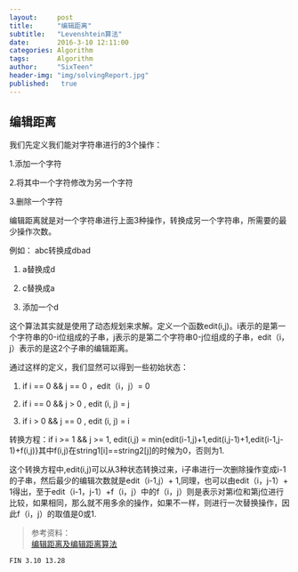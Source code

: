 ```yaml
---
layout:     post
title:      "编辑距离"
subtitle:   "Levenshtein算法"
date:       2016-3-10 12:11:00
categories: Algorithm
tags:       Algorithm
author:     "SixTeen"
header-img: "img/solvingReport.jpg"
published:   true
---
```


## 编辑距离

我们先定义我们能对字符串进行的3个操作：

1.添加一个字符

2.将其中一个字符修改为另一个字符

3.删除一个字符

编辑距离就是对一个字符串进行上面3种操作，转换成另一个字符串，所需要的最少操作次数。

例如： abc转换成dbad

1. a替换成d

2. c替换成a

3. 添加一个d

这个算法其实就是使用了动态规划来求解。定义一个函数edit(i,j)。i表示的是第一个字符串的0-i位组成的子串，j表示的是第二个字符串0-j位组成的子串，edit（i，j）表示的是这2个子串的编辑距离。

通过这样的定义，我们显然可以得到一些初始状态：

1. if i == 0 && j == 0 ，edit（i，j）= 0

2. if i == 0 && j >  0 , edit (i, j) = j

3. if i >  0 && j == 0 , edit (i, j) = i

转换方程：if i >= 1 && j  >= 1, edit(i,j) = min{edit(i-1,j)+1,edit(i,j-1)+1,edit(i-1,j-1)+f(i,j)}其中f(i,j)在string1[i]==string2[j]的时候为0，否则为1.

这个转换方程中,edit(i,j)可以从3种状态转换过来，i子串进行一次删除操作变成i-1的子串，然后最少的编辑次数就是edit（i-1,j）+ 1,同理，也可以由edit（i，j-1）+ 1得出，至于edit（i-1，j-1）+f（i，j）中的f（i，j）则是表示对第i位和第j位进行比较，如果相同，那么就不用多余的操作，如果不一样，则进行一次替换操作，因此f（i，j）的取值是0或1.


>参考资料：<br/>[编辑距离及编辑距离算法](http://www.cnblogs.com/biyeymyhjob/archive/2012/09/28/2707343.html)

    FIN 3.10 13.28
